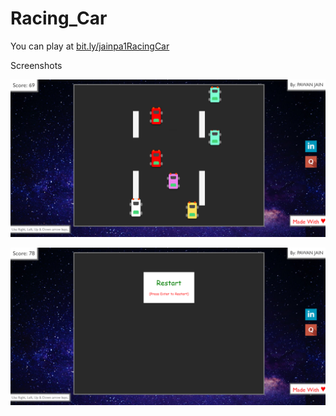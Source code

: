 # Racing_Car

You can play at [bit.ly/jainpa1RacingCar](bit.ly/jainpa1RacingCar)

Screenshots

![alt text](https://github.com/jainpawan21/Racing_Car/blob/master/Screenshot3.png)


![alt text](https://github.com/jainpawan21/Racing_Car/blob/master/screenshot4.png)




